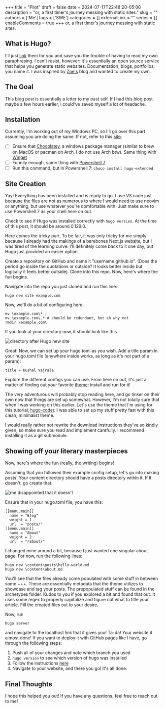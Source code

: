 +++
title = "Pilot" 
draft = false
date = 2024-07-17T22:48:20-05:00
description = "or, a first timer's journey messing with static sites."
slug = ""
authors = ['Me']
tags = ['SWE']
categories = []
externalLink = ""
series = []
enableComments = true
+++
or, a first timer's journey messing with static sites.

## What is Hugo?

I'll just [link](https://gohugo.io/) them for you and save you the trouble of having to read my own paraphrasing. I can't resist, however: it's essentially an open source service that helps you generate static websites. Documentation, blogs, portfolios, you name it. I was inspired by [Zoe's](https://zoriya.dev/) blog and wanted to create my own.

## The Goal

This blog post is essentially a letter to my past self. If I had this blog post maybe a few hours earlier, I could've saved myself a lot of headache.
## Installation

Currently, I'm working out of my Windows PC, so I'll go over this part assuming you are doing the same. If not, refer to this [site](https://gohugo.io/installation/).
- [ ] Ensure that [Chocolatey](https://chocolatey.org/), a windows package manager (similar to brew on MacOS or pacman on Arch. I do not use Arch btw). Same thing with [Winget](https://learn.microsoft.com/en-us/windows/package-manager/winget/)
- [ ] Funnily enough, same thing with [Powershell 7](https://learn.microsoft.com/en-us/powershell/scripting/install/installing-powershell-on-windows?view=powershell-7.4)
- [ ] Run this command, but in Powershell 7: ```choco install hugo-extended```
## Site Creation

Yay! Everything has been installed and is ready to go. I use VS code just because the files are not as numerous to where I would need to use neovim or anything, but use whatever you're comfortable with. Just make sure to use Powershell 7 as your shell here on out.

Check to see if Hugo was installed correctly with ```hugo version```. At the time of this post, it should be around 0.129.0.

Here comes the tricky part. To be fair, it was only tricky for me simply because I already had the makings of a barebones Next.js website, but I was tired of the learning curve. I'll definitely come back to it one day, but Hugo just provided an easier option.

Create a repository on GitHub and name it "username.github.io". (Does the period go inside the quotations or outside? It looks better inside but logically it feels better outside). Clone into this repo. Now, here's where the fun begins.

Navigate into the repo you just cloned and run this line: 
``` Copy
hugo new site example.com
```

Now, we'll do a bit of configuring here.
```Copy
mv \example.com\* .
mv \example.com\.* # should be redundant, but eh why not
rmdir \example.com\
```

If you look at your directory now, it should look like this

![directory after Hugo new site](/posts/first-blog-post/images/hugo-new-site.png)

Great! Now, we can set up your hugo.toml as you wish. Add a title param in your hugo.toml file (anywhere inside works, as long as it's not part of a param):
```Copy
title = Kushal Vajrala
```
Explore the different configs you can use. From here on out, it's just a matter of finding out your favorite [theme](https://themes.gohugo.io/): install and run for it!

The *very* adventurous will probably stop reading here, and go tinker on their own now that things are set up somewhat. However, I'm not totally sure that when I was working on this earlier. Let's use the theme that I'm using for this tutorial, [hugo-coder](https://themes.gohugo.io/themes/hugo-coder/). I was able to set up my stuff pretty fast with this clean, minimalist theme. 

I would really rather not rewrite the download instructions they've so kindly given, so make sure you read and implement carefully. I recommend installing it as a git submodule.

## Showing off your literary masterpieces

Now, here's where the fun (really, the writing) begins!

Assuming that you followed their example config setup, let's go into making posts! Your content directory should have a posts directory within it. If it doesn't, go create that.

![me disappointed that it doesn't](/posts/first-blog-post/images/yare-yare.gif)

Ensure that in your hugo.toml file, you have this:
```Copy
[[menu.main]]
  name = "Blog"
  weight = 1
  url  = "posts/"
[[menu.main]]
  name = "About"
  weight = 2
  url  = "/about/"
```

I changed mine around a bit, because I just wanted one singular about page. For now, run the following lines:
```Copy
hugo new \content\posts\hello-world.md
hugo new \content\about.md
```

You'll see that the files already come populated with some stuff in between some +++. These are essentially metadata that the theme utilizes to showcase and tag your posts. The prepopulated stuff can be found in the archetypes folder. Kudos to you if you explored a bit and found that out. It uses some regex to properly capitalize and figure out what to title your article. Fill the created files out to your desire.

Now, run
``` Copy
hugo server
```
and navigate to the localhost link that it gives you! Ta-da! Your website it almost done! If you want to deploy it with GitHub pages like I have, go through the following steps:

1. Push all of your changes and note which branch you used
2. `hugo version` to see which version of hugo was installed
3. Follow the instructions [here](https://gohugo.io/hosting-and-deployment/hosting-on-github/)
4. Navigate to your website, and there you go! It's all done.


## Final Thoughts

I hope this helped you out! If you have any questions, feel free to reach out to me!


